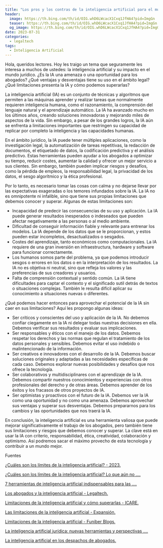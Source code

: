 ```yaml
---
title: "Los pros y los contras de la inteligencia artificial para el mundo del derecho"
header:
  image: https://th.bing.com/th/id/OIG.whD6LWcacX1Cxq1JfHA4?pid=ImgGn
  teaser: https://th.bing.com/th/id/OIG.whD6LWcacX1Cxq1JfHA4?pid=ImgGn
  og_image: https://th.bing.com/th/id/OIG.whD6LWcacX1Cxq1JfHA4?pid=ImgGn
date: 2023-07-31
categories:
  - legaltech
tags:
  - Inteligencia Artificial
---
```


Hola, queridos lectores. Hoy les traigo un tema que seguramente les interesa a muchos de ustedes: la inteligencia artificial y su impacto en el mundo jurídico. ¿Es la IA una amenaza o una oportunidad para los abogados? ¿Qué ventajas y desventajas tiene su uso en el ámbito legal? ¿Qué limitaciones presenta la IA y cómo podemos superarlas?

La inteligencia artificial (IA) es un conjunto de técnicas y algoritmos que permiten a las máquinas aprender y realizar tareas que normalmente requieren inteligencia humana, como el razonamiento, la comprensión del lenguaje natural y el aprendizaje automático. La IA ha avanzado mucho en los últimos años, creando soluciones innovadoras y mejorando miles de aspectos de la vida. Sin embargo, a pesar de los grandes logros, la IA aún se enfrenta a limitaciones importantes que restringen su capacidad de replicar por completo la inteligencia y las capacidades humanas.

En el ámbito jurídico, la IA puede tener múltiples aplicaciones, como la investigación legal, la automatización de tareas repetitivas, la redacción de documentos, el etiquetado de datos, la codificación predictiva y el análisis predictivo. Estas herramientas pueden ayudar a los abogados a optimizar su tiempo, reducir costes, aumentar la calidad y ofrecer un mejor servicio a sus clientes. Sin embargo, también pueden implicar riesgos y desafíos, como la pérdida de empleos, la responsabilidad legal, la privacidad de los datos, el sesgo algorítmico y la ética profesional.

Por lo tanto, es necesario tomar las cosas con calma y no dejarse llevar por las expectativas exageradas o los temores infundados sobre la IA. La IA no es omnipotente ni infalible, sino que tiene sus propias limitaciones que debemos conocer y superar. Algunas de estas limitaciones son:

- Incapacidad de predecir las consecuencias de su uso y aplicación. La IA puede generar resultados inesperados o indeseados que pueden afectar negativamente a las personas o al medio ambiente.
- Dificultad de conseguir información fiable y relevante para entrenar los modelos. La IA depende de los datos que se le proporcionan, y estos pueden estar incompletos, desactualizados o sesgados.
- Costes del aprendizaje, tanto económicos como computacionales. La IA requiere de una gran inversión en infraestructura, hardware y software para funcionar correctamente.
- Los humanos somos parte del problema, ya que podemos introducir sesgos o errores en los datos o en la interpretación de los resultados. La IA no es objetiva ni neutral, sino que refleja los valores y las preferencias de sus creadores y usuarios.
- Falta de comprensión contextual y sentido común. La IA tiene dificultades para captar el contexto y el significado sutil detrás de textos o situaciones complejas. También le resulta difícil aplicar su conocimiento a situaciones nuevas o diferentes.

¿Qué podemos hacer entonces para aprovechar el potencial de la IA sin caer en sus limitaciones? Aquí les propongo algunas ideas:

- Ser críticos y conscientes del uso y aplicación de la IA. No debemos confiar ciegamente en la IA ni delegar todas nuestras decisiones en ella. Debemos verificar sus resultados y evaluar sus implicaciones.
- Ser responsables y éticos con el manejo de los datos. Debemos respetar los derechos y las normas que regulan el tratamiento de los datos personales y sensibles. Debemos evitar el uso indebido o malintencionado de la información.
- Ser creativos e innovadores con el desarrollo de la IA. Debemos buscar soluciones originales y adaptadas a las necesidades específicas de cada caso. Debemos explorar nuevas posibilidades y desafíos que nos ofrece la tecnología.
- Ser colaborativos y multidisciplinares con el aprendizaje de la IA. Debemos compartir nuestros conocimientos y experiencias con otros profesionales del derecho y de otras áreas. Debemos aprender de los éxitos y los fracasos de otros proyectos de IA.
- Ser optimistas y proactivos con el futuro de la IA. Debemos ver la IA como una oportunidad y no como una amenaza. Debemos aprovechar sus ventajas y superar sus desventajas. Debemos prepararnos para los cambios y las oportunidades que nos traerá la IA.

En conclusión, la inteligencia artificial es una herramienta valiosa que puede mejorar significativamente el trabajo de los abogados, pero también tiene sus limitaciones y riesgos que debemos conocer y superar. La clave está en usar la IA con criterio, responsabilidad, ética, creatividad, colaboración y optimismo. Así podremos sacar el máximo provecho de esta tecnología y contribuir a un mundo mejor.

Fuentes

[¿Cuáles son los límites de la inteligencia artificial? - 2023. ](https://www.ceupe.mx/blog/cuales-son-los-limites-de-la-inteligencia-artificial.html)

[¿Cuáles son los límites de la inteligencia artificial? Lo que aún no .... ](https://computerhoy.com/tecnologia/cuales-son-limites-inteligencia-artificial-aun-no-puede-hacer-1266246)

[7 herramientas de inteligencia artificial indispensables para las .... ](https://liderlegal.com/7-herramientas-de-inteligencia-artificial-indispensables-para-las-firmas-de-abogados/)

[Los abogados y la inteligencia artificial - Legaltech. ](https://blog.lemontech.com/abogados-y-la-inteligencia-artificial/)

[Limitaciones de la inteligencia artificial y cómo superarlas - ICARE. ](https://www.icare.cl/contenido-digital/estudio-mckinsey-inteligencia-artificial/)

[Las limitaciones de la inteligencia artificial - Expansión. ](https://www.expansion.com/economia-digital/innovacion/2017/12/14/5a314a6eca474131108b460a.html)

[Limitaciones de la inteligencia artificial - Funiber Blogs. ](https://blogs.funiber.org/tecnologias-informacion/2021/11/19/limitaciones-de-la-inteligencia-artificial)

[La inteligencia artificial jurídica: nuevas herramientas y perspectivas .... ](https://journals.openedition.org/revus/6547)

[La inteligencia artificial en los despachos de abogados. ](https://www.dig.es/inteligencia-artificial-despachos-de-abogados/)
